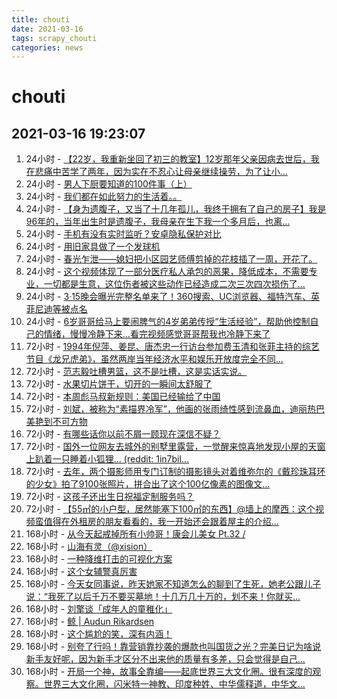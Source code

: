 ```yaml
---
title: chouti
date: 2021-03-16 
tags: scrapy_chouti
categories: news
---
```

# chouti
## 2021-03-16 19:23:07
1. 24小时 - [【22岁，我重新坐回了初三的教室】12岁那年父亲因病去世后，我在悲痛中苦学了两年，因为实在不忍心让母亲继续操劳，为了让小...](https://dig.chouti.com//link/30439472)
1. 24小时 - [男人下厨要知道的100件事（上）](https://dig.chouti.com//link/30436478)
1. 24小时 - [我们都在如此努力的生活着。。](https://dig.chouti.com//link/30437365)
1. 24小时 - [【身为遗腹子，又当了十几年孤儿，我终于拥有了自己的房子】我是96年的，当年出生时是遗腹子，我母亲在生下我一个多月后，也离...](https://dig.chouti.com//link/30441364)
1. 24小时 - [手机有没有实时监听？安卓隐私保护对比](https://dig.chouti.com//link/30437289)
1. 24小时 - [用旧家具做了一个发球机](https://dig.chouti.com//link/30436567)
1. 24小时 - [春光乍泄――媳妇把小区园艺师傅剪掉的花枝插了一周，开花了。](https://dig.chouti.com//link/30438403)
1. 24小时 - [这个视频体现了一部分医疗私人承包的恶果，降低成本，不需要专业，一切都是生意，这位伤者被这些动作已经造成二次三次四次损伤了...](https://dig.chouti.com//link/30438408)
1. 24小时 - [3·15晚会曝光完整名单来了！360搜索、UC浏览器、福特汽车、英菲尼迪等被点名](https://dig.chouti.com//link/30436877)
1. 24小时 - [6岁哥哥给马上要闹脾气的4岁弟弟传授“生活经验”，帮助他控制自己的情绪，慢慢冷静下来…看完视频感觉哥哥帮我也冷静下来了](https://dig.chouti.com//link/30440070)
1. 72小时 - [1994年倪萍、姜昆、唐杰忠一行访台参加费玉清和张菲主持的综艺节目《龙兄虎弟》，虽然两岸当年经济水平和娱乐开放度完全不同...](https://dig.chouti.com//link/30432232)
1. 72小时 - [范志毅吐槽男篮，这不是吐槽，这是实话实说。](https://dig.chouti.com//link/30434069)
1. 72小时 - [水果切片饼干，切开的一瞬间太舒服了](https://dig.chouti.com//link/30429456)
1. 72小时 - [本周彪马叔新规则：美国已经输给了中国](https://dig.chouti.com//link/30428713)
1. 72小时 - [刘斌，被称为“素描界冷军”，他画的张雨绮性感到流鼻血，迪丽热巴美艳到不可方物](https://dig.chouti.com//link/30435840)
1. 72小时 - [有哪些话你以前不屑一顾现在深信不疑？](https://dig.chouti.com//link/30429800)
1. 72小时 - [国外一位网友去城外的别墅里露营，一觉醒来惊喜地发现小屋的天窗上趴着一只睡着小狐狸... (reddit: 1in7bil...](https://dig.chouti.com//link/30430420)
1. 72小时 - [去年，两个摄影师用专门订制的摄影镜头对着维弥尔的《戴珍珠耳环的少女》拍了9100张照片，拼合出了这个100亿像素的图像文...](https://dig.chouti.com//link/30433140)
1. 72小时 - [这孩子还出生日祝福定制服务吗？](https://dig.chouti.com//link/30431403)
1. 72小时 - [【55㎡的小户型，居然能塞下100㎡的东西】@墙上的摩西：这个视频蛮值得在外租房的朋友看看的，我一开始还会跟着屋主的介绍...](https://dig.chouti.com//link/30428257)
1. 168小时 - [从今天起戒掉所有小帅哥！康会儿美女 Pt.32  /](https://dig.chouti.com//link/30410583)
1. 168小时 - [山海有灵（@xision）](https://dig.chouti.com//link/30413334)
1. 168小时 - [一种降维打击的可视化方案](https://dig.chouti.com//link/30427103)
1. 168小时 - [这个女辅警真厉害](https://dig.chouti.com//link/30422227)
1. 168小时 - [今天女同事说，昨天她家不知道怎么的聊到了生死，她老公跟儿子说：“我死了以后千万不要买墓地！十几万几十万的，划不来！你就买...](https://dig.chouti.com//link/30410834)
1. 168小时 - [刘擎谈「成年人的童稚化」](https://dig.chouti.com//link/30421110)
1. 168小时 - [鲸 | Audun Rikardsen](https://dig.chouti.com//link/30416391)
1. 168小时 - [这个尴尬的笑，深有内涵！](https://dig.chouti.com//link/30410451)
1. 168小时 - [别夸了行吗！靠营销靠抄袭的爆款也叫国货之光？完美日记为啥说新手友好呢，因为新手才区分不出来他的质量有多差，只会觉得是自己...](https://dig.chouti.com//link/30419901)
1. 168小时 - [开局一个神，故事全靠编——起底世界三大文化圈。很有深度的观察。世界三大文化圈，闪米特一神教、印度种姓、中华儒释道，中华文...](https://dig.chouti.com//link/30412567)
